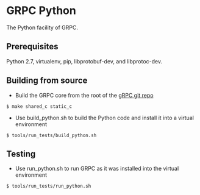 GRPC Python
=========

The Python facility of GRPC.


Prerequisites
-----------------------

Python 2.7, virtualenv, pip, libprotobuf-dev, and libprotoc-dev.


Building from source
----------------------

- Build the GRPC core from the root of the
  [gRPC git repo](https://github.com/grpc/grpc)
```
$ make shared_c static_c
```

- Use build_python.sh to build the Python code and install it into a virtual environment
```
$ tools/run_tests/build_python.sh
```


Testing
-----------------------

- Use run_python.sh to run GRPC as it was installed into the virtual environment
```
$ tools/run_tests/run_python.sh
```
